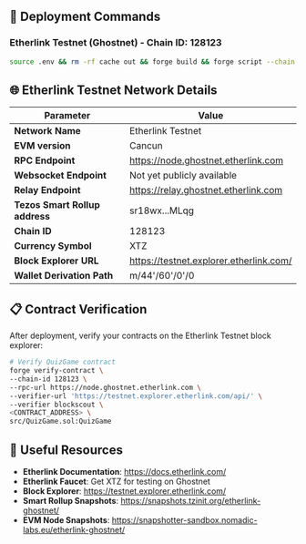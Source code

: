 
## 🚀 Deployment Commands

### Etherlink Testnet (Ghostnet) - Chain ID: 128123
```bash
source .env && rm -rf cache out && forge build && forge script --chain 128123 script/QuizGame.s.sol:QuizGameScript --rpc-url https://node.ghostnet.etherlink.com --broadcast -vvvv --private-key ${PRIVATE_KEY}
```

## 🌐 Etherlink Testnet Network Details

| Parameter | Value |
|-----------|-------|
| **Network Name** | Etherlink Testnet |
| **EVM version** | Cancun |
| **RPC Endpoint** | https://node.ghostnet.etherlink.com |
| **Websocket Endpoint** | Not yet publicly available |
| **Relay Endpoint** | https://relay.ghostnet.etherlink.com |
| **Tezos Smart Rollup address** | sr18wx...MLqg |
| **Chain ID** | 128123 |
| **Currency Symbol** | XTZ |
| **Block Explorer URL** | https://testnet.explorer.etherlink.com/ |
| **Wallet Derivation Path** | m/44'/60'/0'/0 |

## 📋 Contract Verification

After deployment, verify your contracts on the Etherlink Testnet block explorer:

```bash
# Verify QuizGame contract
forge verify-contract \
--chain-id 128123 \
--rpc-url https://node.ghostnet.etherlink.com \
--verifier-url 'https://testnet.explorer.etherlink.com/api/' \
--verifier blockscout \
<CONTRACT_ADDRESS> \
src/QuizGame.sol:QuizGame
```

## 🔗 Useful Resources

- **Etherlink Documentation**: https://docs.etherlink.com/
- **Etherlink Faucet**: Get XTZ for testing on Ghostnet
- **Block Explorer**: https://testnet.explorer.etherlink.com/
- **Smart Rollup Snapshots**: https://snapshots.tzinit.org/etherlink-ghostnet/
- **EVM Node Snapshots**: https://snapshotter-sandbox.nomadic-labs.eu/etherlink-ghostnet/
